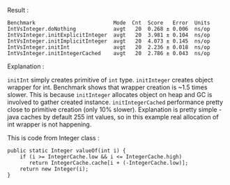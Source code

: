 Result :

```
Benchmark                         Mode  Cnt  Score   Error  Units
IntVsInteger.doNothing            avgt   20  0.268 ± 0.006  ns/op
IntVsInteger.initExplicitInteger  avgt   20  3.981 ± 0.104  ns/op
IntVsInteger.initImplicitInteger  avgt   20  4.073 ± 0.145  ns/op
IntVsInteger.initInt              avgt   20  2.236 ± 0.018  ns/op
IntVsInteger.initIntegerCached    avgt   20  2.786 ± 0.043  ns/op
```

Explanation : 

```initInt``` simply creates primitive of ```int``` type. ```initInteger``` creates object wrapper for int. Benchmark 
shows that wrapper creation is ~1.5 times slower. This is because ```initInteger``` allocates object on heap and GC is involved 
to gather created instance. 
```initIntegerCached``` performance pretty close to primitive creation (only 10% slower). Explanation is pretty simple - 
java caches by default 255 int values, so in this example real allocation of int wrapper is not happening.

This is code from Integer class : 

```
public static Integer valueOf(int i) {
    if (i >= IntegerCache.low && i <= IntegerCache.high)
       return IntegerCache.cache[i + (-IntegerCache.low)];
    return new Integer(i);
}
```


